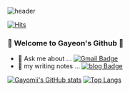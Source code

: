 ![header](https://capsule-render.vercel.app/api?type=waving&color=c7ecee&height=300&section=header&text=gayeon%20github&fontSize=90&fontColor=ffffff&animation=twinkling)

<div align=left> 
  
  [![Hits](https://hits.seeyoufarm.com/api/count/incr/badge.svg?url=https%3A%2F%2Fgithub.com%2FAlpoxDev)](https://github.com/gayomii/gayomii)
  
</div>

### 👋  Welcome to Gayeon's Github 👋

- 💬  Ask me about ... [![Gmail Badge](https://img.shields.io/badge/Gmail-d14836?style=flat-square&logo=Gmail&logoColor=white&link=mailto:gayeon4041@gmail.com)](mailto:fomagran6@gmail.com) 
- 📒  my writing notes ... [![blog Badge](https://img.shields.io/badge/%20-blog-gray?&link=https://gayeonstory.tistory.com/)](https://gayeonstory.tistory.com/)

<!--
**gayomii/gayomii** is a ✨ _special_ ✨ repository because its `README.md` (this file) appears on your GitHub profile.

Here are some ideas to get you started:

- 🔭 I’m currently working on ...
- 🌱 I’m currently learning ...
- 👯 I’m looking to collaborate on ...
- 🤔 I’m looking for help with ...
- 💬 Ask me about ...
- 📫 How to reach me: ...
- 😄 Pronouns: ...
- ⚡ Fun fact: ...
-->


<div>

<span>  [![Gayomii's GitHub stats](https://github-readme-stats.vercel.app/api?username=gayomii)](https://github.com/gayomii/gayomii/github-readme-stats) </span>
<span>  [![Top Langs](https://github-readme-stats.vercel.app/api/top-langs/?username=anuraghazra&layout=compact)](https://github.com/gayomii/gayomii)  </span>

</div>
